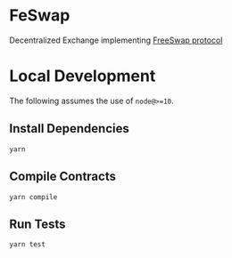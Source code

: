 # FeSwap

Decentralized Exchange implementing [FreeSwap protocol](https://freeswap.github.io)

# Local Development

The following assumes the use of `node@>=10`.

## Install Dependencies

`yarn`

## Compile Contracts

`yarn compile`

## Run Tests

`yarn test`




